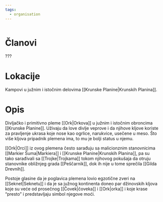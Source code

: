 ```yaml
---
tags:
  - organisation
---
```

```table-of-contents
```

# Članovi

???

# Lokacije

Kampovi u južnim i istočnim delovima [[Krunske Planine|Krunskih Planina]].

# Opis

Divljačko i primitivno pleme [[Ork|Orkova]] u južnim i istočnim obroncima [[Krunske Planine]]. Uživaju da love divlje veprove i da njihove kljove koriste za pravljenje ukrasa koje nose kao ogrlice, narukvice, usečene u meso. Što više kljova pripadnik plemena ima, to mu je bolji status u njemu.

[[Ork|Orci]] iz ovog plemena često sarađuju sa malicionznim stanovnicima [[Markier Šuma|Markiera]] i [[Krunske Planine|Krunskih Planina]], pa su tako sarađivali sa [[Trojke|Trojkama]] tokom njihovog pokušaja da otruju stanovnike obližnjeg grada [[Peščarnik]], dok ih nije u tome sprečila [[Gilda Drevnih]].

Postoje glasine da je poglavica plemena lovio egzotične zveri na [[Seknet|Seknetu]] i da je sa južnog kontinenta doneo par džinovskih kljova koje su veće od prosečnog [[Čovek|čoveka]] i [[Ork|orka]] i koje krase “presto” i predstavljaju simbol njegove moći.
